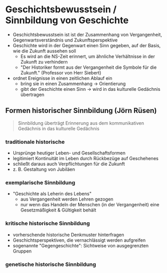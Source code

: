 # Geschichtsbewusstsein / Sinnbildung von Geschichte

- Geschichtsbewusstsein ist ist der Zusammenhang von Vergangenheit, Gegenwartsverständnis und Zukunftsperspektive
- Geschichte wird in der Gegenwart einen Sinn gegeben, auf der Basis, wie die Zukunft aussehen soll
  - Es wird an die NS-Zeit erinnert, um ähnliche Verhältnisse in der Zukunft zu verhindern
  - "Der Historiker formt aus der Vergangenheit die Symbole für die Zukunft." (Professor von Herr Siebert)
- ordnet Ereignisse in einen zeitlichen Ablauf ein
  - bring sie in einen Zusammenhang -> Orientierung
  - gibt der Geschichte einen Sinn -> wird in das kulturelle Gedächnis übertragen

## Formen historischer Sinnbildung (Jörn Rüsen)

> Sinnbildung überträgt Erinnerung aus dem kommunikativen Gedächnis in das kulturelle Gedächnis

### traditionale historische 

- Ursprünge heutiger Leben- und Gesellschaftsformen
- legitimiert Kontinuität im Leben durch Rückbezüge auf Geschehenes
- schließt daraus auch Verpflichtungen für die Zukunft
- z. B. Gestaltung von Jubiläen

### exemplarische Sinnbildung

- "Geschichte als Leherin des Lebens"
  - aus Vergangenheit werden Lehren gezogen
  - nur wenn das Handeln der Menschen (in der Vergangenheit) eine Gesetzmäßigkeit & Gültigkeit behält

### kritische historische Sinnbildung

- vorherschende historische Denkmuster hinterfragen
- Geschichtsperspektiven, die vernachlässigt werden aufgreifen
- sogenannte "Gegengeschichte": Sichtweise von ausgegrenzten Gruppen

### genetische historische Sinnbildung